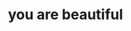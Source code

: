 ---
cc-type: cue
title: "you are beautiful"
related:
  - VISUALIZE YOURSELF
tags:
  - Cue
  - You
---